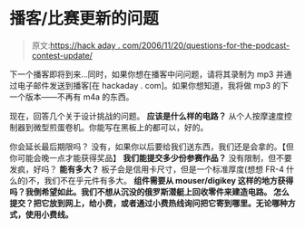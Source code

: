 # 播客/比赛更新的问题

> 原文:[https://hack aday . com/2006/11/20/questions-for-the-podcast-contest-update/](https://hackaday.com/2006/11/20/questions-for-the-podcast-contest-update/)

下一个播客即将到来…同时，如果你想在播客中问问题，请将其录制为 mp3 并通过电子邮件发送到播客[在 hackaday . com]。如果你想知道，我将做 mp3 的下一个版本——不再有 m4a 的东西。

现在，回答几个关于设计挑战的问题。
**应该是什么样的电路？**
从个人按摩速度控制器到微型煎蛋卷机。你能写在黑板上的都可以，好的。

你会延长最后期限吗？
没有，如果你以后要给我们送东西，我们还是会拿的。【但你可能会晚一点才能获得奖品】
 **我们能提交多少份参赛作品？**
没有限制，但不要发疯，好吗？
 **能有多大？**
板子会是信用卡尺寸，但是一个标准厚度(想想 FR-4 什么的)不，我们不在乎元件有多大。
 **组件需要从 mouser/digikey 这样的地方获得吗？我倒希望如此。我们不想从沉没的俄罗斯潜艇上回收零件来建造电路。
 **怎么提交？把它放到网上，给小费，或者通过小费热线询问把它寄到哪里。无论哪种方式，使用小费线。****